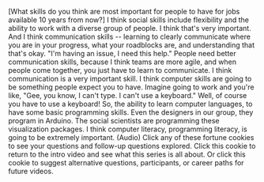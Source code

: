 
[What skills do you think
are most important
for people to have for jobs
available 10 years from now?]
I think social skills include flexibility
and the ability to work
with a diverse group of people.
I think that&#39;s very important.
And I think communication skills --
learning to clearly communicate
where you are in your progress,
what your roadblocks are,
and understanding that that&#39;s okay.
&quot;I&#39;m having an issue, I need this help.&quot;
People need better communication skills,
because I think teams are more agile,
and when people come together,
you just have to learn to communicate.
I think communication
is a very important skill.
I think computer skills
are going to be something
people expect you to have.
Imagine going to work and you&#39;re like,
&quot;Gee, you know, I can&#39;t type.
I can&#39;t use a keyboard.&quot;
Well, of course
you have to use a keyboard!
So, the ability to learn
computer languages,
to have some basic programming skills.
Even the designers in our group,
they program in Arduino.
The social scientists are programming
these visualization packages.
I think computer literacy,
programming literacy,
is going to be extremely important.
(Audio) Click any of these fortune cookies
to see your questions
and follow-up questions explored.
Click this cookie
to return to the intro video
and see what this series is all about.
Or click this cookie to suggest
alternative questions, participants,
or career paths for future videos.
